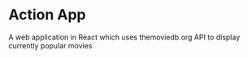 # Action App

A web application in React which uses themoviedb.org API to display currently popular movies
